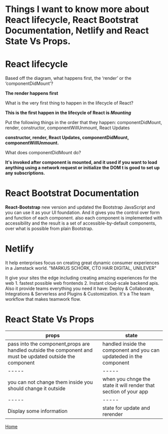 # Things I want to know more about React lifecycle, React Bootstrat Documentation, Netlify and React State Vs Props.


# React lifecycle

Based off the diagram, what happens first, the ‘render’ or the ‘componentDidMount’?

**The render happens first**

What is the very first thing to happen in the lifecycle of React?

**This is the first happen in the lifecycle of React is *Mounting***

Put the following things in the order that they happen: componentDidMount, render, constructor, componentWillUnmount, React Updates

**constructor, render, React Updates, componentDidMount, componentWillUnmount.**

What does componentDidMount do?

**It's invoked after component is mounted, and it used if you want to load anything using a network request or initialize the DOM t is good to set up any subscriptions.** 


# React Bootstrat Documentation

**React-Bootstrap** new version and updated the Bootstrap JavaScript and you can use it as your UI foundation. And it gives you the control over form and function of each component. also each component is implemented with accessibility and the result is a set of accessible-by-default components, over what is possible from plain Bootstrap.

# Netlify

It help enterprises focus on creating great dynamic consumer experiences in a Jamstack world.
"MARKUS SCHORK, CTO HAIR DIGITAL, UNILEVER"

It give your sites the edge including creating amazing experiences for the web 1. fastest possible web frontends 2. Instant cloud-scale backend apis. Also it provide teams everything you need it have: Deploy & Collaborate, Integrations & Serverless and Plugins & Customization. It's a The team workflow that makes teamwork flow.


# React State Vs Props

props                       | state 
-----                       | -----
pass into the component,props are handled outside the component and must be updated outside the component                   | handled inside the component and you can updateded in the component 
-----                       |-----
you can not change them inside you should change it outside                     |when you chnge the state it will render that section of your app
-----                       | -----
Display some information    | state for update and rerender


[Home](README.md)
                           